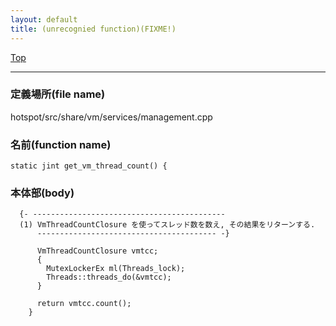 ```yaml
---
layout: default
title: (unrecognied function)(FIXME!)
---
```

[Top](../index.html)

--- 
### 定義場所(file name)
hotspot/src/share/vm/services/management.cpp

### 名前(function name)
```
static jint get_vm_thread_count() {
```

### 本体部(body)
```
  {- -------------------------------------------
  (1) VmThreadCountClosure を使ってスレッド数を数え, その結果をリターンする.
      ---------------------------------------- -}

	  VmThreadCountClosure vmtcc;
	  {
	    MutexLockerEx ml(Threads_lock);
	    Threads::threads_do(&vmtcc);
	  }
	
	  return vmtcc.count();
	}
	
```


